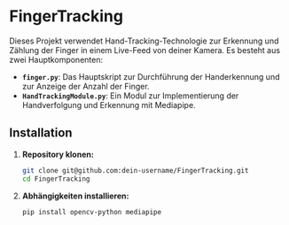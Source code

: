 # FingerTracking

Dieses Projekt verwendet Hand-Tracking-Technologie zur Erkennung und Zählung der Finger in einem Live-Feed von deiner Kamera. Es besteht aus zwei Hauptkomponenten:

- **`finger.py`**: Das Hauptskript zur Durchführung der Handerkennung und zur Anzeige der Anzahl der Finger.
- **`HandTrackingModule.py`**: Ein Modul zur Implementierung der Handverfolgung und Erkennung mit Mediapipe.

## Installation

1. **Repository klonen:**

   ```bash
   git clone git@github.com:dein-username/FingerTracking.git
   cd FingerTracking
2. **Abhängigkeiten installieren:**

   ```bash
   pip install opencv-python mediapipe
